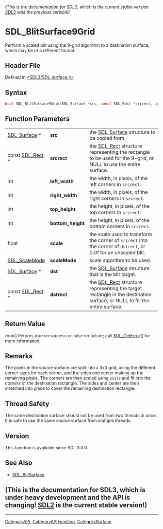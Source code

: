 ###### (This is the documentation for SDL3, which is the current stable version. [SDL2](https://wiki.libsdl.org/SDL2/) was the previous version!)
# SDL_BlitSurface9Grid

Perform a scaled blit using the 9-grid algorithm to a destination surface, which may be of a different format.

## Header File

Defined in [<SDL3/SDL_surface.h>](https://github.com/libsdl-org/SDL/blob/main/include/SDL3/SDL_surface.h)

## Syntax

```c
bool SDL_BlitSurface9Grid(SDL_Surface *src, const SDL_Rect *srcrect, int left_width, int right_width, int top_height, int bottom_height, float scale, SDL_ScaleMode scaleMode, SDL_Surface *dst, const SDL_Rect *dstrect);
```

## Function Parameters

|                                |                   |                                                                                                                                      |
| ------------------------------ | ----------------- | ------------------------------------------------------------------------------------------------------------------------------------ |
| [SDL_Surface](SDL_Surface) *   | **src**           | the [SDL_Surface](SDL_Surface) structure to be copied from.                                                                          |
| const [SDL_Rect](SDL_Rect) *   | **srcrect**       | the [SDL_Rect](SDL_Rect) structure representing the rectangle to be used for the 9-grid, or NULL to use the entire surface.          |
| int                            | **left_width**    | the width, in pixels, of the left corners in `srcrect`.                                                                              |
| int                            | **right_width**   | the width, in pixels, of the right corners in `srcrect`.                                                                             |
| int                            | **top_height**    | the height, in pixels, of the top corners in `srcrect`.                                                                              |
| int                            | **bottom_height** | the height, in pixels, of the bottom corners in `srcrect`.                                                                           |
| float                          | **scale**         | the scale used to transform the corner of `srcrect` into the corner of `dstrect`, or 0.0f for an unscaled blit.                      |
| [SDL_ScaleMode](SDL_ScaleMode) | **scaleMode**     | scale algorithm to be used.                                                                                                          |
| [SDL_Surface](SDL_Surface) *   | **dst**           | the [SDL_Surface](SDL_Surface) structure that is the blit target.                                                                    |
| const [SDL_Rect](SDL_Rect) *   | **dstrect**       | the [SDL_Rect](SDL_Rect) structure representing the target rectangle in the destination surface, or NULL to fill the entire surface. |

## Return Value

(bool) Returns true on success or false on failure; call
[SDL_GetError](SDL_GetError)() for more information.

## Remarks

The pixels in the source surface are split into a 3x3 grid, using the
different corner sizes for each corner, and the sides and center making up
the remaining pixels. The corners are then scaled using `scale` and fit
into the corners of the destination rectangle. The sides and center are
then stretched into place to cover the remaining destination rectangle.

## Thread Safety

The same destination surface should not be used from two threads at once.
It is safe to use the same source surface from multiple threads.

## Version

This function is available since SDL 3.0.0.

## See Also

- [SDL_BlitSurface](SDL_BlitSurface)


## (This is the documentation for SDL3, which is under heavy development and the API is changing! [SDL2](https://wiki.libsdl.org/SDL2/) is the current stable version!)



----
[CategoryAPI](CategoryAPI), [CategoryAPIFunction](CategoryAPIFunction), [CategorySurface](CategorySurface)

